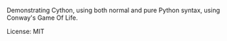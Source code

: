 Demonstrating Cython, using both normal and pure Python syntax, using Conway's Game Of Life.

License: MIT